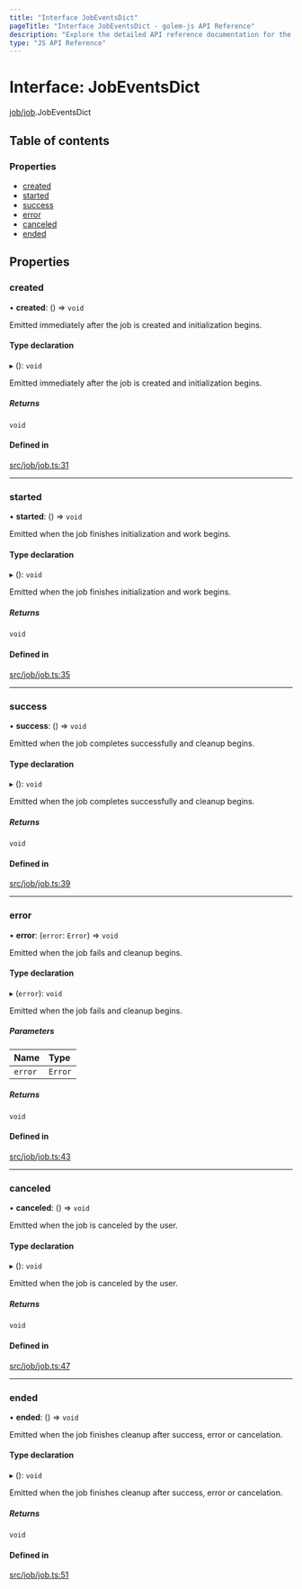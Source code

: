 ```yaml
---
title: "Interface JobEventsDict"
pageTitle: "Interface JobEventsDict - golem-js API Reference"
description: "Explore the detailed API reference documentation for the Interface JobEventsDict within the golem-js SDK for the Golem Network."
type: "JS API Reference"
---
```

# Interface: JobEventsDict

[job/job](../modules/job_job).JobEventsDict

## Table of contents

### Properties

- [created](job_job.JobEventsDict#created)
- [started](job_job.JobEventsDict#started)
- [success](job_job.JobEventsDict#success)
- [error](job_job.JobEventsDict#error)
- [canceled](job_job.JobEventsDict#canceled)
- [ended](job_job.JobEventsDict#ended)

## Properties

### created

• **created**: () => `void`

Emitted immediately after the job is created and initialization begins.

#### Type declaration

▸ (): `void`

Emitted immediately after the job is created and initialization begins.

##### Returns

`void`

#### Defined in

[src/job/job.ts:31](https://github.com/golemfactory/golem-js/blob/9789a95/src/job/job.ts#L31)

___

### started

• **started**: () => `void`

Emitted when the job finishes initialization and work begins.

#### Type declaration

▸ (): `void`

Emitted when the job finishes initialization and work begins.

##### Returns

`void`

#### Defined in

[src/job/job.ts:35](https://github.com/golemfactory/golem-js/blob/9789a95/src/job/job.ts#L35)

___

### success

• **success**: () => `void`

Emitted when the job completes successfully and cleanup begins.

#### Type declaration

▸ (): `void`

Emitted when the job completes successfully and cleanup begins.

##### Returns

`void`

#### Defined in

[src/job/job.ts:39](https://github.com/golemfactory/golem-js/blob/9789a95/src/job/job.ts#L39)

___

### error

• **error**: (`error`: `Error`) => `void`

Emitted when the job fails and cleanup begins.

#### Type declaration

▸ (`error`): `void`

Emitted when the job fails and cleanup begins.

##### Parameters

| Name | Type |
| :------ | :------ |
| `error` | `Error` |

##### Returns

`void`

#### Defined in

[src/job/job.ts:43](https://github.com/golemfactory/golem-js/blob/9789a95/src/job/job.ts#L43)

___

### canceled

• **canceled**: () => `void`

Emitted when the job is canceled by the user.

#### Type declaration

▸ (): `void`

Emitted when the job is canceled by the user.

##### Returns

`void`

#### Defined in

[src/job/job.ts:47](https://github.com/golemfactory/golem-js/blob/9789a95/src/job/job.ts#L47)

___

### ended

• **ended**: () => `void`

Emitted when the job finishes cleanup after success, error or cancelation.

#### Type declaration

▸ (): `void`

Emitted when the job finishes cleanup after success, error or cancelation.

##### Returns

`void`

#### Defined in

[src/job/job.ts:51](https://github.com/golemfactory/golem-js/blob/9789a95/src/job/job.ts#L51)
